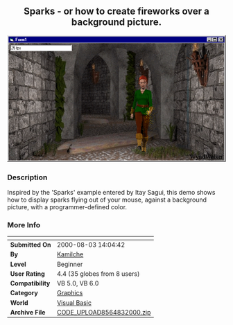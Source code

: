 ﻿<div align="center">

## Sparks \- or how to create fireworks over a background picture\.

<img src="PIC200083171624398.gif">
</div>

### Description

Inspired by the 'Sparks' example entered by Itay Sagui, this demo shows how to display sparks flying out of your mouse, against a background picture, with a programmer-defined color.
 
### More Info
 


<span>             |<span>
---                |---
**Submitted On**   |2000-08-03 14:04:42
**By**             |[Kamilche](https://github.com/Planet-Source-Code/PSCIndex/blob/master/ByAuthor/kamilche.md)
**Level**          |Beginner
**User Rating**    |4.4 (35 globes from 8 users)
**Compatibility**  |VB 5\.0, VB 6\.0
**Category**       |[Graphics](https://github.com/Planet-Source-Code/PSCIndex/blob/master/ByCategory/graphics__1-46.md)
**World**          |[Visual Basic](https://github.com/Planet-Source-Code/PSCIndex/blob/master/ByWorld/visual-basic.md)
**Archive File**   |[CODE\_UPLOAD8564832000\.zip](https://github.com/Planet-Source-Code/kamilche-sparks-or-how-to-create-fireworks-over-a-background-picture__1-10357/archive/master.zip)









